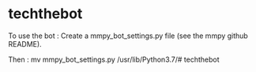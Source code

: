 # techthebot

To use the bot :
Create a mmpy_bot_settings.py file (see the mmpy github README).

Then :
mv mmpy_bot_settings.py /usr/lib/Python3.7/# techthebot
